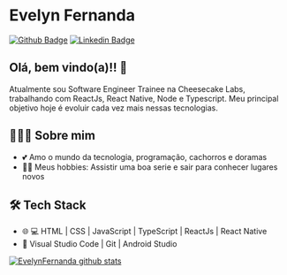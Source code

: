 # Evelyn Fernanda

[![Github Badge](https://img.shields.io/badge/-Github-000?style=flat-square&logo=Github&logoColor=white&link=https://github.com/EvelynFernanda)](https://github.com/EvelynFernanda)
[![Linkedin Badge](https://img.shields.io/badge/-LinkedIn-blue?style=flat-square&logo=Linkedin&logoColor=white&link=https://www.linkedin.com/in/evelyn-fernanda-moreira-12413b1a0/)](https://www.linkedin.com/in/evelyn-fernanda-moreira-12413b1a0/)

## Olá, bem vindo(a)!! 👋

Atualmente sou Software Engineer Trainee na Cheesecake Labs, trabalhando com ReactJs, React Native, Node e Typescript.
Meu principal objetivo hoje é evoluir cada vez mais nessas tecnologias.


## 👨🏻‍💻 Sobre mim 

- 💕 Amo o mundo da tecnologia, programação, cachorros e doramas
- ✌🏻 Meus hobbies: Assistir uma boa serie e sair para conhecer lugares novos


## 🛠 Tech Stack

- 🌐 💻 HTML | CSS | JavaScript | TypeScript | ReactJs | React Native 
- 🔧 Visual Studio Code | Git | Android Studio

[![EvelynFernanda github stats](https://github-readme-stats.vercel.app/api?username=evelynfernanda&show_icons=true&hide=["contribs","issues"])](https://github.com/EvelynFernanda)
 
